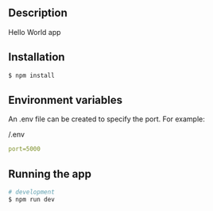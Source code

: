 
## Description

Hello World app

## Installation

```bash
$ npm install
```

## Environment variables

An .env file can be created to specify the port. For example:


/.env
```yaml
port=5000
```

## Running the app

```bash
# development
$ npm run dev
```
